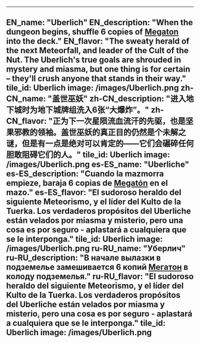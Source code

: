 ---

EN_name: "Uberlich"
EN_description: "When the dungeon begins, shuffle 6 copies of <a href = '../en/abilities#Megaton'>Megaton</a> into the deck."
EN_flavor: "The sweaty herald of the next Meteorfall, and leader of the Cult of the Nut. The Uberlich's true goals are shrouded in mystery and miasma, but one thing is for certain – they'll crush anyone that stands in their way."
tile_id: Uberlich
image: /images/Uberlich.png
zh-CN_name: "盖世巫妖"
zh-CN_description: "进入地下城时为地下城牌组洗入6张“大爆炸”。"
zh-CN_flavor: "正为下一次星陨流血流汗的先驱，也是坚果邪教的领袖。盖世巫妖的真正目的仍然是个未解之谜，但是有一点是绝对可以肯定的——它们会碾碎任何胆敢阻碍它们的人。"
tile_id: Uberlich
image: /images/Uberlich.png
es-ES_name: "Uberliche"
es-ES_description: "Cuando la mazmorra empieze, baraja 6 copias de <a href = '../es_es/abilities#Megaton'>Megatón</a> en el mazo."
es-ES_flavor: "El sudoroso heraldo del siguiente Meteorismo, y el líder del Kulto de la Tuerka. Los verdaderos propósitos del Uberliche están velados por miasma y misterio, pero una cosa es por seguro - aplastará a cualquiera que se le interponga."
tile_id: Uberlich
image: /images/Uberlich.png
ru-RU_name: "Уберлич"
ru-RU_description: "В начале вылазки в подземелье замешивается 6 копий <a href = '../ru_ru/abilities#Megaton'>Мегатон</a> в колоду подземелья."
ru-RU_flavor: "El sudoroso heraldo del siguiente Meteorismo, y el líder del Kulto de la Tuerka. Los verdaderos propósitos del Uberliche están velados por miasma y misterio, pero una cosa es por seguro - aplastará a cualquiera que se le interponga."
tile_id: Uberlich
image: /images/Uberlich.png
---
